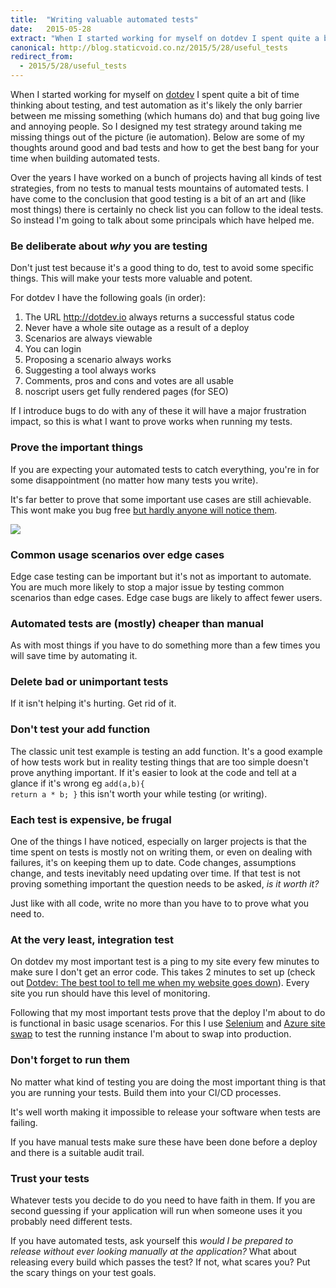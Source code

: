 ```yaml
---
title:  "Writing valuable automated tests"
date:   2015-05-28
extract: "When I started working for myself on dotdev I spent quite a bit of time thinking about testing, and test automation as it's likely the only barrier between me missing something (which humans do) and that bug going live and annoying people. So I designed my test strategy around taking me missing things out of the picture (ie automation). Below are some of my thoughts around good and bad tests and how to get the best bang for your time when building automated tests."
canonical: http://blog.staticvoid.co.nz/2015/5/28/useful_tests
redirect_from:
  - 2015/5/28/useful_tests
---
```

When I started working for myself on [dotdev](https://dotdev.io) I spent quite a bit of time thinking about testing, and test automation as it's likely the only barrier between me missing something (which humans do) and that bug going live and annoying people. So I designed my test strategy around taking me missing things out of the picture (ie automation). Below are some of my thoughts around good and bad tests and how to get the best bang for your time when building automated tests.

Over the years I have worked on a bunch of projects having all kinds of test strategies, from no tests to manual tests mountains of automated tests. I have come to the conclusion that good testing is a bit of an art and (like most things) there is certainly no check list you can follow to the ideal tests. So instead I'm going to talk about some principals which have helped me.

### Be deliberate about *why* you are testing

Don't just test because it's a good thing to do, test to avoid some specific things. This will make your tests more valuable and potent.

For dotdev I have the following goals (in order):

1. The URL http://dotdev.io always returns a successful status code
2. Never have a whole site outage as a result of a deploy
3. Scenarios are always viewable
4. You can login
5. Proposing a scenario always works
6. Suggesting a tool always works
7. Comments, pros and cons and votes are all usable
8. noscript users get fully rendered pages (for SEO)

If I introduce bugs to do with any of these it will have a major frustration impact, so this is what I want to prove works when running my tests.

### Prove the important things

If you are expecting your automated tests to catch everything, you're in for some disappointment (no matter how many tests you write).

It's far better to prove that some important use cases are still achievable. This wont make you bug free [but hardly anyone will notice them](http://en.wikipedia.org/wiki/Pareto_principle).

![](http://i.stack.imgur.com/ifOwg.gif)

### Common usage scenarios over edge cases

Edge case testing can be important but it's not as important to automate. You are much more likely to stop a major issue by testing common scenarios than edge cases. Edge case bugs are likely to affect fewer users.

### Automated tests are (mostly) cheaper than manual

As with most things if you have to do something more than a few times you will save time by automating it.

### Delete bad or unimportant tests

If it isn't helping it's hurting. Get rid of it.

### Don't test your add function

The classic unit test example is testing an add function. It's a good example of how tests work but in reality testing things that are too simple doesn't prove anything important. If it's easier to look at the code and tell at a glance if it's wrong eg <code title='ahh&nbsp;good&nbsp;you&nbsp;spotted&nbsp;it'>add(a,b){ return a * b; }</code> this isn't worth your while testing (or writing).

### Each test is expensive, be frugal

One of the things I have noticed, especially on larger projects is that the time spent on tests is mostly not on writing them, or even on dealing with failures, it's on keeping them up to date. Code changes, assumptions change, and tests inevitably need updating over time. If that test is not proving something important the question needs to be asked, *is it worth it?*

Just like with all code, write no more than you have to to prove what you need to.

### At the very least, integration test

On dotdev my most important test is a ping to my site every few minutes to make sure I don't get an error code. This takes 2 minutes to set up (check out [Dotdev: The best tool to tell me when my website goes down](https://dotdev.io/scenario/61/the-best-tool-to-tell-me-when-my-website-goes-down)). Every site you run should have this level of monitoring.

Following that my most important tests prove that the deploy I'm about to do is functional in basic usage scenarios. For this I use [Selenium](http://www.seleniumhq.org/) and [Azure site swap](https://azure.microsoft.com/en-us/documentation/articles/web-sites-staged-publishing/) to test the running instance I'm about to swap into production.

### Don't forget to run them

No matter what kind of testing you are doing the most important thing is that you are running your tests. Build them into your CI/CD processes.

It's well worth making it impossible to release your software when tests are failing.

If you have manual tests make sure these have been done before a deploy and there is a suitable audit trail.

### Trust your tests

Whatever tests you decide to do you need to have faith in them. If you are second guessing if your application will run when someone uses it you probably need different tests.

If you have automated tests, ask yourself this *would I be prepared to release without ever looking manually at the application?* What about releasing every build which passes the test? If not, what scares you? Put the scary things on your test goals.
